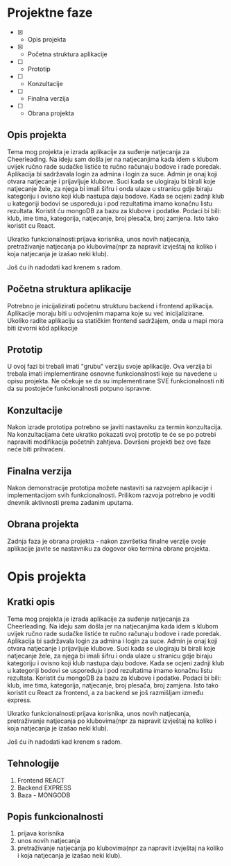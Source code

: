 # Projektne faze
- [x] - Opis projekta
- [x] - Početna struktura aplikacije
- [ ] - Prototip
- [ ] - Konzultacije
- [ ] - Finalna verzija
- [ ] - Obrana projekta

## Opis projekta
Tema mog projekta je izrada aplikacije za suđenje natjecanja za Cheerleading. Na ideju sam došla jer na natjecanjima kada idem s klubom uvijek ručno rade sudačke listiće te ručno računaju bodove i rade poredak. Aplikacija bi sadržavala login za admina i login za suce. Admin je onaj koji otvara natjecanje i prijavljuje klubove. Suci kada se ulogiraju bi birali koje natjecanje žele, za njega bi imali šifru i onda ulaze u stranicu gdje biraju kategoriju i ovisno koji klub nastupa daju bodove. Kada se ocjeni zadnji klub u kategoriji bodovi se usporeduju i pod rezultatima imamo konačnu listu rezultata. Koristit ću mongoDB za bazu za klubove i podatke. Podaci bi bili: klub, ime tima, kategorija, natjecanje, broj plesača, broj zamjena. Isto tako koristit cu React.

Ukratko funkcionalnosti:prijava korisnika, unos novih natjecanja, pretraživanje natjecanja po klubovima(npr za napravit izvještaj na koliko i koja natjecanja je izašao neki klub).

Još ću ih nadodati kad krenem s radom.

## Početna struktura aplikacije
Potrebno je inicijalizirati početnu strukturu backend i frontend aplikacija.
Aplikacije moraju biti u odvojenim mapama koje su već inicijalizirane.
Ukoliko radite aplikaciju sa statičkim frontend sadržajem, onda u mapi mora biti izvorni kôd aplikacije

## Prototip
U ovoj fazi bi trebali imati "grubu" verziju svoje aplikacije. Ova verzija bi trebala imati implementirane osnovne funkcionalnosti koje su navedene u opisu projekta. Ne očekuje se da su implementirane SVE funkcionalnosti niti da su postojeće funkcionalnosti potpuno ispravne.

## Konzultacije
Nakon izrade prototipa potrebno se javiti nastavniku za termin konzultacija. Na konzultacijama ćete ukratko pokazati svoj prototip te će se po potrebi napraviti modifikacija početnih zahtjeva. Dovršeni projekti bez ove faze neće biti prihvaćeni.

## Finalna verzija
Nakon demonstracije prototipa možete nastaviti sa razvojem aplikacije i implementacijom svih funkcionalnosti. Prilikom razvoja potrebno je voditi dnevnik aktivnosti prema zadanim uputama.

## Obrana projekta
Zadnja faza je obrana projekta - nakon završetka finalne verzije svoje aplikacije javite se nastavniku za dogovor oko termina obrane projekta.

# Opis projekta
## Kratki opis
Tema mog projekta je izrada aplikacije za suđenje natjecanja za Cheerleading. Na ideju sam došla jer na natjecanjima kada idem s klubom uvijek ručno rade sudačke listiće te ručno računaju bodove i rade poredak. Aplikacija bi sadržavala login za admina i login za suce. Admin je onaj koji otvara natjecanje i prijavljuje klubove. Suci kada se ulogiraju bi birali koje natjecanje žele, za njega bi imali šifru i onda ulaze u stranicu gdje biraju kategoriju i ovisno koji klub nastupa daju bodove. Kada se ocjeni zadnji klub u kategoriji bodovi se usporeduju i pod rezultatima imamo konačnu listu rezultata. Koristit ću mongoDB za bazu za klubove i podatke. Podaci bi bili: klub, ime tima, kategorija, natjecanje, broj plesača, broj zamjena. Isto tako koristit cu React za frontend, a za backend se još razmišljam između express.

Ukratko funkcionalnosti:prijava korisnika, unos novih natjecanja, pretraživanje natjecanja po klubovima(npr za napravit izvještaj na koliko i koja natjecanja je izašao neki klub).

Još ću ih nadodati kad krenem s radom.
## Tehnologije
1. Frontend REACT
2. Backend EXPRESS
3. Baza - MONGODB
## Popis funkcionalnosti
1. prijava korisnika
2. unos novih natjecanja
3. pretraživanje natjecanja po klubovima(npr za napravit izvještaj na koliko i koja natjecanja je izašao neki klub).
